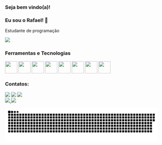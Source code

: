 ### Seja bem vindo(a)!
### Eu sou o Rafael! 👋
 Estudante de programação

<img src="https://www.alura.com.br/artigos/assets/como-criar-um-readme-para-seu-perfil-github/imagem14.gif" />

### Ferramentas e Tecnologias
<img src="https://cdn.jsdelivr.net/gh/devicons/devicon/icons/python/python-original.svg" width="40" height="40" /> <img src="https://cdn.jsdelivr.net/gh/devicons/devicon/icons/django/django-original.svg" width="40" height="40" /> <img src="https://cdn.jsdelivr.net/gh/devicons/devicon/icons/git/git-original.svg" width="40" height="40" /> <img src="https://cdn.jsdelivr.net/gh/devicons/devicon/icons/github/github-original.svg" width="40" height="40" /> <img src="https://cdn.jsdelivr.net/gh/devicons/devicon/icons/pycharm/pycharm-original.svg" width="40" height="40" /> <img src="https://cdn.jsdelivr.net/gh/devicons/devicon/icons/javascript/javascript-original.svg"  width="40" height="40" /> <img src="https://cdn.jsdelivr.net/gh/devicons/devicon/icons/html5/html5-original-wordmark.svg" width="40" height="40" /> <img src="https://cdn.jsdelivr.net/gh/devicons/devicon/icons/css3/css3-original-wordmark.svg" width="40" height="40" /> 

### Contatos:
<div>
<a href = "mailto:contato.rafaelvinicius@gmail.com"><img src="https://img.shields.io/badge/Gmail-D14836?style=for-the-badge&logo=gmail&logoColor=white" target="_blank"></a>
<a href="https://www.linkedin.com/in/rafaelvinicius-jumbeba/" target="_blank"><img src="https://img.shields.io/badge/-LinkedIn-%230077B5?style=for-the-badge&logo=linkedin&logoColor=white" target="_blank"></a>  
<a href="https://instagram.com/jumbeba" target="_blank"><img src="https://img.shields.io/badge/-Instagram-%23E4405F?style=for-the-badge&logo=instagram&logoColor=white" target="_blank"></a>
</div>

<div>
<a href="https://github.com/jumbeba">
<img height="180em" src="https://github-readme-stats.vercel.app/api/top-langs/?username=jumbeba&layout=compact&langs_count=7&theme=dracula"/>
<img height="180em" src="https://github-readme-stats.vercel.app/api?username=jumbeba&show_icons=true&theme=dracula&include_all_commits=true&count_private=true"/>
</div>


 ![Snake animation](https://github.com/Jumbeba/Jumbeba/blob/output/github-contribution-grid-snake.svg)
